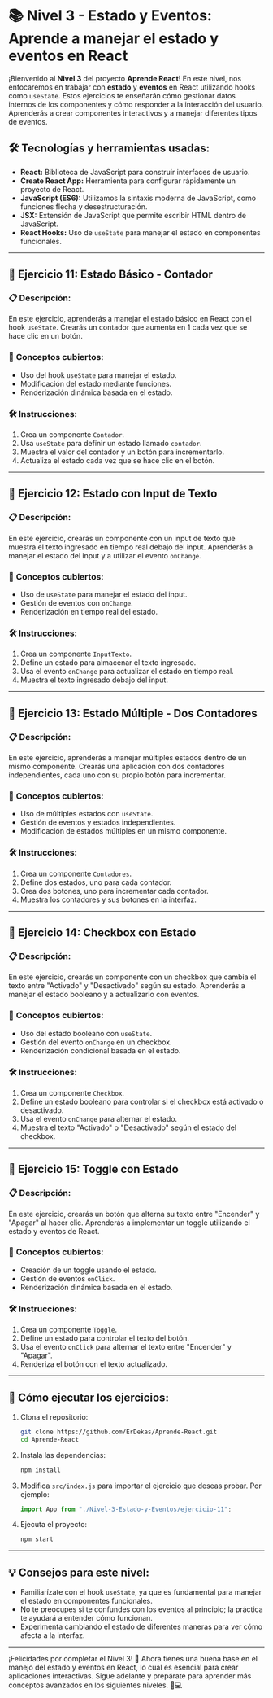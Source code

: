 # 📚 **Nivel 3 - Estado y Eventos: Aprende a manejar el estado y eventos en React**

¡Bienvenido al **Nivel 3** del proyecto **Aprende React**! En este nivel, nos enfocaremos en trabajar con **estado** y **eventos** en React utilizando hooks como `useState`. Estos ejercicios te enseñarán cómo gestionar datos internos de los componentes y cómo responder a la interacción del usuario. Aprenderás a crear componentes interactivos y a manejar diferentes tipos de eventos.

## 🛠️ **Tecnologías y herramientas usadas:**

- **React:** Biblioteca de JavaScript para construir interfaces de usuario.
- **Create React App:** Herramienta para configurar rápidamente un proyecto de React.
- **JavaScript (ES6):** Utilizamos la sintaxis moderna de JavaScript, como funciones flecha y desestructuración.
- **JSX:** Extensión de JavaScript que permite escribir HTML dentro de JavaScript.
- **React Hooks:** Uso de `useState` para manejar el estado en componentes funcionales.

---

## 📂 **Ejercicio 11: Estado Básico - Contador**

### 📋 **Descripción:**

En este ejercicio, aprenderás a manejar el estado básico en React con el hook `useState`. Crearás un contador que aumenta en 1 cada vez que se hace clic en un botón.

### 🤔 **Conceptos cubiertos:**

- Uso del hook `useState` para manejar el estado.
- Modificación del estado mediante funciones.
- Renderización dinámica basada en el estado.

### 🛠️ **Instrucciones:**

1. Crea un componente `Contador`.
2. Usa `useState` para definir un estado llamado `contador`.
3. Muestra el valor del contador y un botón para incrementarlo.
4. Actualiza el estado cada vez que se hace clic en el botón.

---

## 📂 **Ejercicio 12: Estado con Input de Texto**

### 📋 **Descripción:**

En este ejercicio, crearás un componente con un input de texto que muestra el texto ingresado en tiempo real debajo del input. Aprenderás a manejar el estado del input y a utilizar el evento `onChange`.

### 🤔 **Conceptos cubiertos:**

- Uso de `useState` para manejar el estado del input.
- Gestión de eventos con `onChange`.
- Renderización en tiempo real del estado.

### 🛠️ **Instrucciones:**

1. Crea un componente `InputTexto`.
2. Define un estado para almacenar el texto ingresado.
3. Usa el evento `onChange` para actualizar el estado en tiempo real.
4. Muestra el texto ingresado debajo del input.

---

## 📂 **Ejercicio 13: Estado Múltiple - Dos Contadores**

### 📋 **Descripción:**

En este ejercicio, aprenderás a manejar múltiples estados dentro de un mismo componente. Crearás una aplicación con dos contadores independientes, cada uno con su propio botón para incrementar.

### 🤔 **Conceptos cubiertos:**

- Uso de múltiples estados con `useState`.
- Gestión de eventos y estados independientes.
- Modificación de estados múltiples en un mismo componente.

### 🛠️ **Instrucciones:**

1. Crea un componente `Contadores`.
2. Define dos estados, uno para cada contador.
3. Crea dos botones, uno para incrementar cada contador.
4. Muestra los contadores y sus botones en la interfaz.

---

## 📂 **Ejercicio 14: Checkbox con Estado**

### 📋 **Descripción:**

En este ejercicio, crearás un componente con un checkbox que cambia el texto entre "Activado" y "Desactivado" según su estado. Aprenderás a manejar el estado booleano y a actualizarlo con eventos.

### 🤔 **Conceptos cubiertos:**

- Uso del estado booleano con `useState`.
- Gestión del evento `onChange` en un checkbox.
- Renderización condicional basada en el estado.

### 🛠️ **Instrucciones:**

1. Crea un componente `Checkbox`.
2. Define un estado booleano para controlar si el checkbox está activado o desactivado.
3. Usa el evento `onChange` para alternar el estado.
4. Muestra el texto "Activado" o "Desactivado" según el estado del checkbox.

---

## 📂 **Ejercicio 15: Toggle con Estado**

### 📋 **Descripción:**

En este ejercicio, crearás un botón que alterna su texto entre "Encender" y "Apagar" al hacer clic. Aprenderás a implementar un toggle utilizando el estado y eventos de React.

### 🤔 **Conceptos cubiertos:**

- Creación de un toggle usando el estado.
- Gestión de eventos `onClick`.
- Renderización dinámica basada en el estado.

### 🛠️ **Instrucciones:**

1. Crea un componente `Toggle`.
2. Define un estado para controlar el texto del botón.
3. Usa el evento `onClick` para alternar el texto entre "Encender" y "Apagar".
4. Renderiza el botón con el texto actualizado.

---

## 🚀 **Cómo ejecutar los ejercicios:**

1. Clona el repositorio:

   ```bash
   git clone https://github.com/ErDekas/Aprende-React.git
   cd Aprende-React
   ```

2. Instala las dependencias:

   ```bash
   npm install
   ```

3. Modifica `src/index.js` para importar el ejercicio que deseas probar. Por ejemplo:

   ```jsx
   import App from "./Nivel-3-Estado-y-Eventos/ejercicio-11";
   ```

4. Ejecuta el proyecto:

   ```bash
   npm start
   ```

---

## 💡 **Consejos para este nivel:**

- Familiarízate con el hook `useState`, ya que es fundamental para manejar el estado en componentes funcionales.
- No te preocupes si te confundes con los eventos al principio; la práctica te ayudará a entender cómo funcionan.
- Experimenta cambiando el estado de diferentes maneras para ver cómo afecta a la interfaz.

---

¡Felicidades por completar el Nivel 3! 🎉 Ahora tienes una buena base en el manejo del estado y eventos en React, lo cual es esencial para crear aplicaciones interactivas. Sigue adelante y prepárate para aprender más conceptos avanzados en los siguientes niveles. 🚀💻